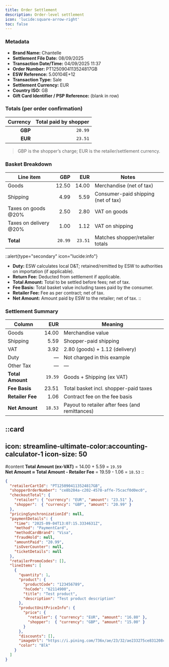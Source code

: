 ```yaml
---
title: Order Settlement
description: Order-level settlement
icon: 'lucide:square-arrow-right'
toc: false
---
```


### Metadata

- **Brand Name:** Chantelle  
- **Settlement File Date:** 08/09/2025  
- **Transaction Date/Time:** 04/09/2025 11:37  
- **Order Number:** PT1250904113524817GB  
- **ESW Reference:** 5.00104E+12  
- **Transaction Type:** Sale  
- **Settlement Currency:** EUR  
- **Country ISO:** GB  
- **Gift Card Identifier / PSP Reference:** (blank in row)


### Totals (per order confirmation)

| Currency | Total paid by shopper |
|---------:|----------------------:|
| **GBP**  | `20.99`             |
| **EUR**  | `23.51`             |

> GBP is the shopper’s charge; EUR is the retailer/settlement currency.


### Basket Breakdown

| Line item               | GBP  | EUR  | Notes                                  |
|-------------------------|-----:|-----:|----------------------------------------|
| Goods                   | 12.50| 14.00| Merchandise (net of tax)               |
| Shipping                | 4.99 | 5.59 | Consumer-paid shipping (net of tax)    |
| Taxes on goods @20%     | 2.50 | 2.80 | VAT on goods                           |
| Taxes on delivery @20%  | 1.00 | 1.12 | VAT on shipping                        |
| **Total**               |`20.99`|`23.51`| Matches shopper/retailer totals     |


::alert{type="secondary" icon="lucide:info"}
  - **Duty:** ESW calculates local D&T; retained/remitted by ESW to authorities on importation (if applicable).  
  - **Return Fee:** Deducted from settlement if applicable.  
  - **Total Amount:** Total to be settled before fees; net of tax.  
  - **Fee Basis:** Total basket value including taxes paid by the consumer.  
  - **Retailer Fee:** Fee as per contract; net of tax.  
  - **Net Amount:** Amount paid by ESW to the retailer; net of tax.
::


### Settlement Summary

| Column           | EUR   | Meaning                                           |
|------------------|------:|---------------------------------------------------|
| Goods            | 14.00 | Merchandise value                                 |
| Shipping         | 5.59  | Shopper-paid shipping                             |
| VAT              | 3.92  | 2.80 (goods) + 1.12 (delivery)                    |
| Duty             | —     | Not charged in this example                       |
| Other Tax        | —     | —                                                 |
| **Total Amount** | `19.59` | Goods + Shipping (ex VAT)                         |
| **Fee Basis**    | 23.51 | Total basket incl. shopper-paid taxes             |
| **Retailer Fee** | 1.06  | Contract fee on the fee basis                     |
| **Net Amount**   | `18.53` | Payout to retailer after fees (and remittances)   |


::card
---
icon: streamline-ultimate-color:accounting-calculator-1
icon-size: 50
---

#content
**Total Amount (ex-VAT)** = 14.00 + 5.59 = `19.59` <br>
**Net Amount ≈ Total Amount - Retailer Fee** = 19.59 - 1.06 = `18.53`
::

```json [payload] height=150 collapse
{
  "retailerCartId": "PT1250904113524817GB",
  "shopperOrderNumber": "ce8b284a-c202-4578-affe-75cacf0d0ec0",
  "checkoutTotal": {
    "retailer": { "currency": "EUR", "amount": "23.51" },
    "shopper":  { "currency": "GBP", "amount": "20.99" }
  },
  "pricingSynchronizationId": null,
  "paymentDetails": {
    "time": "2025-09-04T13:07:15.3334631Z",
    "method": "PaymentCard",
    "methodCardBrand": "Visa",
    "fraudHold": null,
    "amountPaid": "20.99",
    "isOverCounter": null,
    "ticketDetails": null
  },
  "retailerPromoCodes": [],
  "lineItems": [
    {
      "quantity": 1,
      "product": {
        "productCode": "123456789",
        "hsCode": "62114900",
        "title": "Test product",
        "description": "Test product description"
      },
      "productUnitPriceInfo": {
        "price": {
          "retailer": { "currency": "EUR", "amount": "16.80" },
          "shopper":  { "currency": "GBP", "amount": "15.00" }
        }
      },
      "discounts": [],
      "imageUrl": "https://i.pining.com/736x/ae/23/32/ae233275ce831208cc677538d95ed66c.jpg",
      "color": "Blk"
    }
  ]
}
```
